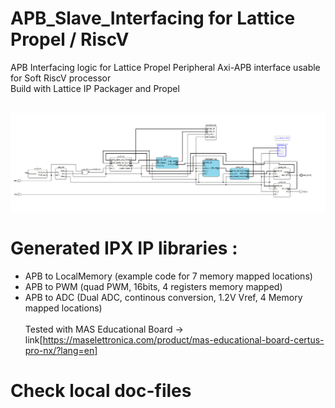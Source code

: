 # APB_Slave_Interfacing for Lattice Propel / RiscV
 APB Interfacing logic for Lattice Propel Peripheral Axi-APB interface usable for Soft RiscV processor<br>
 Build with Lattice IP Packager and Propel<br><br>

![logo](/Images/Base_Circuit.jpg?raw=true)
<BR>

 # Generated IPX IP libraries :<br>
- APB to LocalMemory (example code for 7 memory mapped locations)<br>
- APB to PWM (quad PWM, 16bits, 4 registers memory mapped)<br>
- APB to ADC (Dual ADC, continous conversion, 1.2V Vref, 4 Memory mapped locations) <br><br>
 Tested with MAS Educational Board -> link[https://maselettronica.com/product/mas-educational-board-certus-pro-nx/?lang=en]<BR>

 # Check local doc-files<br>
 
